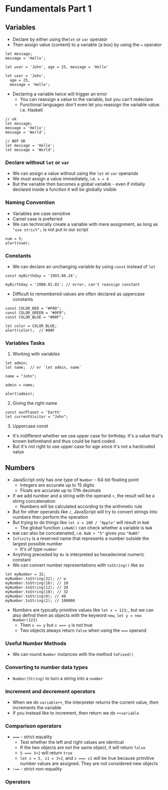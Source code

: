 # Fundamentals Part 1
## Variables
* Declare by either using the`let` or `var` operator
* Then assign value (content) to a variable (a box) by using the `=` operator
```
let message;
message = 'Hello';

let user = 'John', age = 25, message = 'Hello'

let user = 'John',
  age = 25,
  message = 'Hello';
```
* Declaring a variable twice will trigger an error
    * You can reassign a value to the variable, but you can't redeclare
    * Functional languages don't even let you reassign the variable value. i.e. Haskell
```
// ok
let message;
message = 'Hello';
message = 'World';

// NOT OK
let message = 'Hello';
let message = 'World';
```
### Declare without `let` or `var`
* We can assign a value without using the `let` or `var` operands
* We must assign a value immediately, i.e. `x = 4`
* But the variable then becomes a global variable - even if initially declared inside a function it will be globally visible

### Naming Convention
* Variables are case sensitive
* Camel case is preferred
* We can technically create a variable with mere assignment, as long as `"use strict";` is not put in our script
```
num = 5;
alert(num);
```
### Constants
* We can declare an unchanging variable by using `const` instead of `let`
```
const myBirthday = '1993.08.24';

myBirthday = '2000.01.01'; // error, can't reassign constant
```
* Difficult to remembered values are often declared as uppercase constants
```
const COLOR_RED = "#F00";
const COLOR_GREEN = "#0F0";
const COLOR_BLUE = "#00F";

let color = COLOR_BLUE;
alert(color);  // #00F
```

### Variables Tasks
1. Working with variables
```
let admin;
let name;  // or `let admin, name`

name = "John";

admin = name;

alert(admin);
```

2. Giving the right name
```
const ourPlanet = 'Earth'
let currentVisitor = "John";
```

3. Uppercase const
* It's indifferent whether we use upper case for birthday. It's a value that's known beforehand and thus could be hard coded.
* But it's not right to use upper case for age since it's not a hardcoded value

## Numbers
* JavaScript only has one type of `Number` - 64-bit floating point
  * Integers are accurate up to 15 digits
  * Floats are accurate up to 17th decimals
* If we add number and a string with the operand `+`, the result will be a string concatenation
  * Numbers will be calculated according to the arithmetic rule
* But for other operands like `/`, JavaScript will try to convert strings into numbers then perform the operation
* But trying to do things like `let x = 100 / "Apple"` will result in `NaN`
  * The global function `isNaN()` can check whether a variable is `NaN`
* `NaN` can also be concatenated, i.e. `NaN + "5"` gives you `"NaN5"`
* `Infinity` is a reserved name that represents a number outside the largest possible number
  * It's of type `number`
* Anything preceded by `0x` is interpreted as hexadecimal numeric constant
* We can convert number representations with `toString()` like so
```
let myNumber = 32;
myNumber.toString(32); // w
myNumber.toString(16); // 10
myNumber.toString(12); // 28
myNumber.toString(10); // 32
myNumber.toString(8); // 40
myNumber.toString(2); // 100000
```
* Numbers are typically primitive values like `let x = 123;`, but we can also defind them as objects with the keyword `new`, `let y = new Number(123)`
  * Then `x == y` but `x === y` is not true
  * Two objects always return `false` when using the `===` operand

### Useful Number Methods
* We can round `Number` instances with the method `toFixed()`

### Converting to number data types
* `Number(String)` to turn a string into a `number`

### Increment and decrement operators
* When we do `variable++`, the interpreter returns the current value, _then_ increments the variable
* If you instead like to increment, then return we do `++variable`

### Comparison operators
* `===` - strict equality
  * Test whether the left and right values are identical
  * If the two objects are not the same object, it will return `false`
  * `5 === 3+2` will return `true`
  * `let z = 5, z1 = 3+2`, and `z === z1` will be true because primitive number values are assigned. They are not considered new objects
* `!==` - strict non-equality

### Operators
